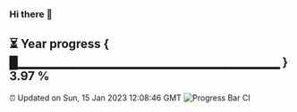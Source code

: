 ### Hi there 👋
⏳ Year progress { █▁▁▁▁▁▁▁▁▁▁▁▁▁▁▁▁▁▁▁▁▁▁▁▁▁▁▁▁▁ } 3.97 %
---
⏰ Updated on Sun, 15 Jan 2023 12:08:46 GMT
![Progress Bar CI](https://github.com/Moyi321/Moyi321/workflows/Progress%20Bar%20CI/badge.svg)
